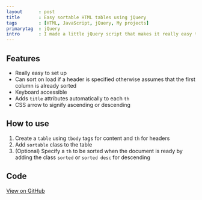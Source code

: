 ```yaml
---
layout      : post
title       : Easy sortable HTML tables using jQuery
tags        : [HTML, JavaScript, jQuery, My projects]
primarytag  : jQuery
intro       : I made a little jQuery script that makes it really easy to enable sorting on a HTML table.
---
```


## Features

- Really easy to set up
- Can sort on load if a header is specified otherwise assumes that the first column is already sorted
- Keyboard accessible
- Adds `title` attributes automatically to each `th`
- CSS arrow to signify ascending or descending



## How to use

1. Create a `table` using `tbody` tags for content and `th` for headers
2. Add `sortable` class to the table
3. (Optional) Specify a `th` to be sorted when the document is ready by adding the class `sorted` or `sorted desc` for descending



## Code

[View on GitHub][1]



[1]: https://github.com/Tyriar/sortable-table.js